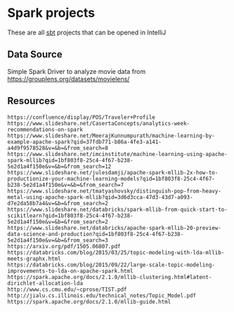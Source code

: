 # Spark projects
These are all [sbt](http://alvinalexander.com/scala/sbt-how-to-compile-run-package-scala-project) projects that can be opened in IntelliJ

## Data Source
Simple Spark Driver to analyze movie data from 
https://grouplens.org/datasets/movielens/

## Resources

```
https://confluence/display/POS/Traveler+Profile
https://www.slideshare.net/CasertaConcepts/analytics-week-recommendations-on-spark
https://www.slideshare.net/MeerajKunnumpurath/machine-learning-by-example-apache-spark?qid=37fdb771-b86a-4fe3-a141-a4d9f9578528&v=&b=&from_search=8
https://www.slideshare.net/imcinstitute/machine-learning-using-apache-spark-mllib?qid=1bf803f8-25c4-4f67-b238-5e2d1a4f150e&v=&b=&from_search=12
https://www.slideshare.net/julesdamji/apache-spark-mllib-2x-how-to-productionize-your-machine-learning-models?qid=1bf803f8-25c4-4f67-b238-5e2d1a4f150e&v=&b=&from_search=7
https://www.slideshare.net/tmatyashovsky/distinguish-pop-from-heavy-metal-using-apache-spark-mllib?qid=3d6d3cca-47d3-43d7-a093-d7e2da58b7a4&v=&b=&from_search=2
https://www.slideshare.net/databricks/spark-mllib-from-quick-start-to-scikitlearn?qid=1bf803f8-25c4-4f67-b238-5e2d1a4f150e&v=&b=&from_search=2
https://www.slideshare.net/databricks/apache-spark-mllib-20-preview-data-science-and-production?qid=1bf803f8-25c4-4f67-b238-5e2d1a4f150e&v=&b=&from_search=3
https://arxiv.org/pdf/1505.06807.pdf
https://databricks.com/blog/2015/03/25/topic-modeling-with-lda-mllib-meets-graphx.html
https://databricks.com/blog/2015/09/22/large-scale-topic-modeling-improvements-to-lda-on-apache-spark.html
https://spark.apache.org/docs/2.1.0/mllib-clustering.html#latent-dirichlet-allocation-lda
http://www.cs.cmu.edu/~cprose/TIST.pdf
http://jialu.cs.illinois.edu/technical_notes/Topic_Model.pdf
https://spark.apache.org/docs/2.1.0/mllib-guide.html
```